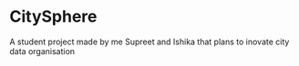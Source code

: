 # CitySphere
 A student project made by me Supreet and Ishika that plans to inovate city data organisation
